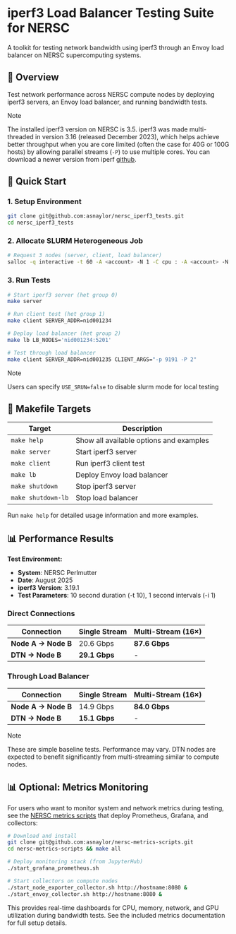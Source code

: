 # iperf3 Load Balancer Testing Suite for NERSC

A toolkit for testing network bandwidth using iperf3 through an Envoy load balancer on NERSC supercomputing systems.

## 🎯 Overview

Test network performance across NERSC compute nodes by deploying iperf3 servers, an Envoy load balancer, and running bandwidth tests.

> [!NOTE]  
> The installed iperf3 version on NERSC is 3.5. iperf3 was made multi-threaded in version 3.16 (released December 2023), which helps achieve better throughput when you are core limited (often the case for 40G or 100G hosts) by allowing parallel streams (`-P`) to use multiple cores. You can download a newer version from iperf [github](https://github.com/esnet/iperf).

## 🚀 Quick Start

### 1. Setup Environment
```bash
git clone git@github.com:asnaylor/nersc_iperf3_tests.git
cd nersc_iperf3_tests
```

### 2. Allocate SLURM Heterogeneous Job
```bash
# Request 3 nodes (server, client, load balancer)
salloc -q interactive -t 60 -A <account> -N 1 -C cpu : -A <account> -N 1 -C cpu : -A <account> -N 1 -C cpu
```

### 3. Run Tests
```bash
# Start iperf3 server (het group 0)
make server

# Run client test (het group 1)
make client SERVER_ADDR=nid001234 

# Deploy load balancer (het group 2)
make lb LB_NODES='nid001234:5201'

# Test through load balancer
make client SERVER_ADDR=nid001235 CLIENT_ARGS="-p 9191 -P 2"
```

> [!NOTE]  
> Users can specify `USE_SRUN=false` to disable slurm mode for local testing

## 📖 Makefile Targets

| Target | Description |
|--------|-------------|
| `make help` | Show all available options and examples |
| `make server` | Start iperf3 server |
| `make client` | Run iperf3 client test |
| `make lb` | Deploy Envoy load balancer |
| `make shutdown` | Stop iperf3 server |
| `make shutdown-lb` | Stop load balancer |

Run `make help` for detailed usage information and more examples.

## 📊 Performance Results

**Test Environment:**
- **System**: NERSC Perlmutter
- **Date**: August 2025
- **iperf3 Version**: 3.19.1
- **Test Parameters**: 10 second duration (-t 10), 1 second intervals (-i 1)

### Direct Connections
| Connection | Single Stream | Multi-Stream (16×) |
|------------|---------------|-------------------|
| **Node A → Node B** | 20.6 Gbps | **87.6 Gbps** |
| **DTN → Node B** | **29.1 Gbps** | - |

### Through Load Balancer
| Connection | Single Stream | Multi-Stream (16×) |
|------------|---------------|-------------------|
| **Node A → Node B** | 14.9 Gbps | **84.0 Gbps** |
| **DTN → Node B** | **15.1 Gbps** | - |

> [!NOTE]  
> These are simple baseline tests. Performance may vary. DTN nodes are expected to benefit significantly from multi-streaming similar to compute nodes.

## 📊 Optional: Metrics Monitoring

For users who want to monitor system and network metrics during testing, see the [NERSC metrics scripts](https://github.com/asnaylor/nersc-metrics-scripts) that deploy Prometheus, Grafana, and collectors:

```bash
# Download and install
git clone git@github.com:asnaylor/nersc-metrics-scripts.git
cd nersc-metrics-scripts && make all

# Deploy monitoring stack (from JupyterHub)
./start_grafana_prometheus.sh

# Start collectors on compute nodes
./start_node_exporter_collector.sh http://hostname:8080 &
./start_envoy_collector.sh http://hostname:8080 &
```

This provides real-time dashboards for CPU, memory, network, and GPU utilization during bandwidth tests. See the included metrics documentation for full setup details.